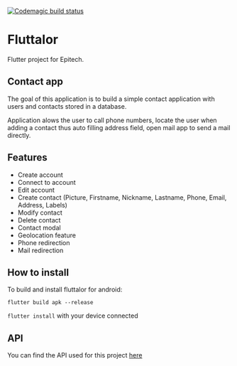 [![Codemagic build status](https://api.codemagic.io/apps/5fba6775e4a29f75aa35851d/5fba6775e4a29f75aa35851c/status_badge.svg)](https://codemagic.io/apps/5fba6775e4a29f75aa35851d/5fba6775e4a29f75aa35851c/latest_build)

# Fluttalor

Flutter project for Epitech.

## Contact app

The goal of this application is to build a simple contact application with users and contacts stored in a database.

Application alows the user to call phone numbers, locate the user when adding a contact thus auto filling address field, open mail app to send a mail directly.

## Features

* Create account
* Connect to account
* Edit account
* Create contact (Picture, Firstname, Nickname, Lastname, Phone, Email, Address, Labels)
* Modify contact
* Delete contact
* Contact modal
* Geolocation feature
* Phone redirection
* Mail redirection

## How to install

To build and install fluttalor for android:

```flutter build apk --release```

```flutter install``` with your device connected

## API

You can find the API used for this project [here](https://github.com/Epierrotie/Fluttalor-API)
